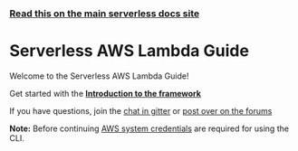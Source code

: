<!--
title: Serverless - AWS Guide
menuText: User Guide
layout: Doc
-->

<!-- DOCS-SITE-LINK:START automatically generated  -->

### [Read this on the main serverless docs site](https://www.serverless.com/framework/docs/providers/aws/guide/)

<!-- DOCS-SITE-LINK:END -->

# Serverless AWS Lambda Guide

Welcome to the Serverless AWS Lambda Guide!

Get started with the **[Introduction to the framework](./intro.md)**

If you have questions, join the [chat in gitter](https://gitter.im/serverless/serverless) or [post over on the forums](https://forum.serverless.com/)

**Note:** Before continuing [AWS system credentials](./credentials.md) are required for using the CLI.
